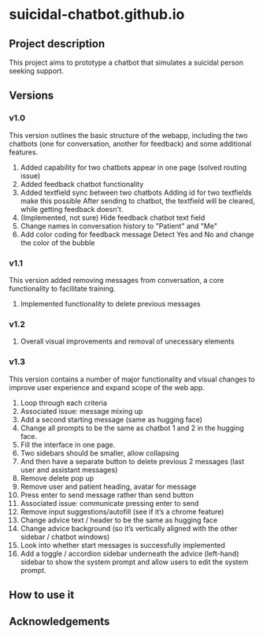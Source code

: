 # suicidal-chatbot.github.io

## Project description

This project aims to prototype a chatbot that simulates a suicidal person seeking support.

## Versions

### v1.0

This version outlines the basic structure of the webapp, including the two chatbots (one for conversation, another for feedback) and some additional features.

1. Added capability for two chatbots appear in one page (solved routing issue)
2. Added feedback chatbot functionality
3. Added textfield sync between two chatbots
    Adding id for two textfields make this possible
    After sending to chatbot, the textfield will be cleared, while getting feedback doesn't.
4. (Implemented, not sure) Hide feedback chatbot text field
5. Change names in conversation history to "Patient" and "Me"
6. Add color coding for feedback message
    Detect Yes and No and change the color of the bubble

### v1.1

This version added removing messages from conversation, a core functionality to facilitate training.

1. Implemented functionality to delete previous messages

### v1.2

1. Overall visual improvements and removal of unecessary elements

### v1.3

This version contains a number of major functionality and visual changes to improve user experience and expand scope of the web app.

1. Loop through each criteria
2. Associated issue: message mixing up
3. Add a second starting message (same as hugging face)
4. Change all prompts to be the same as chatbot 1 and 2 in the hugging face.
5. Fill the interface in one page.
6. Two sidebars should be smaller, allow collapsing
7. And then have a separate button to delete previous 2 messages (last user and assistant messages)
8. Remove delete pop up
9. Remove user and patient heading, avatar for message
10. Press enter to send message rather than send button
11. Associated issue: communicate pressing enter to send
12. Remove input suggestions/autofill (see if it’s a chrome feature)
13. Change advice text / header to be the same as hugging face
14. Change advice background (so it’s vertically aligned with the other sidebar / chatbot windows)
15. Look into whether start messages is successfully implemented
16. Add a toggle / accordion sidebar underneath the advice (left-hand) sidebar to show the system prompt and allow users to edit the system prompt.

## How to use it

## Acknowledgements

